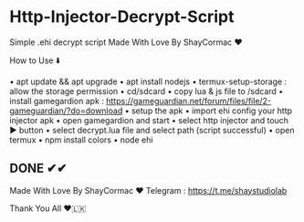 # Http-Injector-Decrypt-Script
Simple .ehi decrypt script Made With Love By ShayCormac ❤️

How to Use ⬇️

• apt update && apt upgrade
• apt install nodejs
• termux-setup-storage : allow the storage permission
• cd/sdcard
• copy lua & js file to /sdcard
• install gamegardion apk : https://gameguardian.net/forum/files/file/2-gameguardian/?do=download
• setup the apk
• import ehi config your http injector apk
• open gamegardion and start
• select http injector and touch ▶️ button
• select decrypt.lua file and select path (script successful)
• open termux
• npm install colors
• node ehi

## DONE ✔✔


Made With Love By ShayCormac ❤️
Telegram : https://t.me/shaystudiolab

Thank You All ❤🇱🇰
